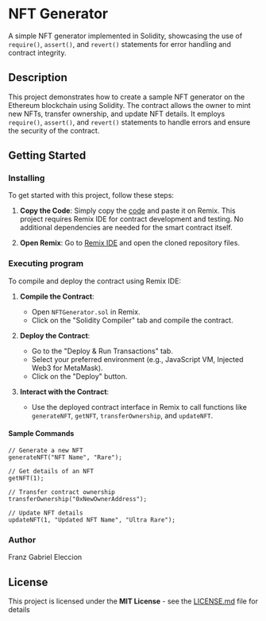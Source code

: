 # NFT Generator

A simple NFT generator implemented in Solidity, showcasing the use of `require()`, `assert()`, and `revert()` statements for error handling and contract integrity.

## Description

This project demonstrates how to create a sample NFT generator on the Ethereum blockchain using Solidity. The contract allows the owner to mint new NFTs, transfer ownership, and update NFT details. It employs `require()`, `assert()`, and `revert()` statements to handle errors and ensure the security of the contract.

## Getting Started

### Installing

To get started with this project, follow these steps:

1. **Copy the Code**:
    Simply copy the [code](https://github.com/SSSerpenttt/ETH-AVAX-Intermediate---Module-1-Project/blob/main/NFTGenerator.sol) and paste it on Remix. This project requires Remix IDE for contract development and testing. No additional dependencies are needed for the smart contract itself.

2. **Open Remix**:
    Go to [Remix IDE](https://remix.ethereum.org/) and open the cloned repository files.

### Executing program

To compile and deploy the contract using Remix IDE:

1. **Compile the Contract**:
    - Open `NFTGenerator.sol` in Remix.
    - Click on the "Solidity Compiler" tab and compile the contract.

2. **Deploy the Contract**:
    - Go to the "Deploy & Run Transactions" tab.
    - Select your preferred environment (e.g., JavaScript VM, Injected Web3 for MetaMask).
    - Click on the "Deploy" button.

3. **Interact with the Contract**:
    - Use the deployed contract interface in Remix to call functions like `generateNFT`, `getNFT`, `transferOwnership`, and `updateNFT`.

#### Sample Commands
```solidity
// Generate a new NFT
generateNFT("NFT Name", "Rare");

// Get details of an NFT
getNFT(1);

// Transfer contract ownership
transferOwnership("0xNewOwnerAddress");

// Update NFT details
updateNFT(1, "Updated NFT Name", "Ultra Rare");
```
### Author
Franz Gabriel Eleccion

## License

This project is licensed under the <b>MIT License</b> - see the [LICENSE.md](https://github.com/SSSerpenttt/ETH-AVAX-Intermediate---Module-1-Project/blob/main/LICENSE) file for details
